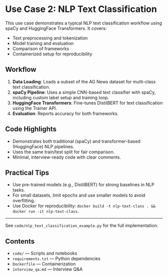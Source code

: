 # Use Case 2: NLP Text Classification

This use case demonstrates a typical NLP text classification workflow using spaCy and HuggingFace Transformers. It covers:

- Text preprocessing and tokenization
- Model training and evaluation
- Comparison of frameworks
- Containerized setup for reproducibility

## Workflow
1. **Data Loading**: Loads a subset of the AG News dataset for multi-class text classification.
2. **spaCy Pipeline**: Uses a simple CNN-based text classifier with spaCy, including custom label setup and training loop.
3. **HuggingFace Transformers**: Fine-tunes DistilBERT for text classification using the Trainer API.
4. **Evaluation**: Reports accuracy for both frameworks.

## Code Highlights
- Demonstrates both traditional (spaCy) and transformer-based (HuggingFace) NLP pipelines.
- Uses the same train/test split for fair comparison.
- Minimal, interview-ready code with clear comments.

## Practical Tips
- Use pre-trained models (e.g., DistilBERT) for strong baselines in NLP tasks.
- For small datasets, limit epochs and use smaller models to avoid overfitting.
- Use Docker for reproducibility: `docker build -t nlp-text-class . && docker run -it nlp-text-class`.

---
See `code/nlp_text_classification_example.py` for the full implementation.

## Contents
- `code/` — Scripts and notebooks
- `requirements.txt` — Python dependencies
- `Dockerfile` — Containerization
- `interview_qa.md` — Interview Q&A 